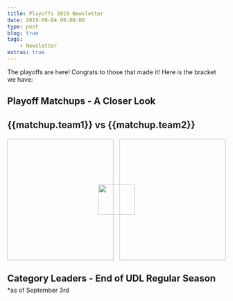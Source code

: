 ```yaml
---
title: Playoffs 2019 Newsletter
date: 2019-09-04 06:00:00
type: post
blog: true
tags:
    - Newsletter
extras: true
---
```


The playoffs are here! Congrats to those that made it! Here is the bracket we have:
<PlayoffPicture :playoffs="playoffs"/>

## Playoff Matchups - A Closer Look
<div class="weekContainer" v-for="week in weeks">

<div class="matchupContainer" v-for="matchup in week.matchups">

<!-- add records and place in division -->
<h2>{{matchup.team1}} vs {{matchup.team2}}</h2>
<div class="matchupImages">
<img class="team1Img" :src="matchup.team1Img">
<img class="vsLogo" src="http://static1.comicvine.com/uploads/original/11112/111129141/5440487-1122329314-52705.png">
<img class="team2Img" :src="matchup.team2Img">
</div>
<p :inner-html.prop="matchup.story | newLines"></p>

</div>

</div>

<h2 class="titleHug">Category Leaders - End of UDL Regular Season</h2>
*as of September 3rd
<LeagueLeaders :categories="categories"/>


<style>
.authorName {
    font-size: 1rem;
}

.titleHug {
    margin-bottom: .3em;
}

.articleContainer {
    display: grid;
    grid-template-columns: auto auto;
    grid-row-gap: 1em;
    grid-column-gap: 1em;
}

@media only screen and (max-width: 1024px) {
    .articleContainer {
        grid-template-columns: auto;
    }
}

.article {
    box-shadow: 0 4px 6px 0 hsla(0, 0%, 0%, 0.2);
    cursor: pointer;
}

.article:hover {
    box-shadow: 0 8px 12px 0 hsla(0, 0%, 0%, 0.4);
}

.article > img {
    display: block;
    width: 100%;
    height: 20em;
    object-fit: cover;
}

.article > div {
    padding: 1em;
    height: 3em;
}

.article h3 {
    margin: 0;
}

.article h3, .article span {
    color: #2c3e50;
}


.matchupImages {
    margin-top: 20px;
    display: grid;
    grid-template-columns: repeat(6, 1fr);
    grid-column-gap: 1em;
    grid-auto-rows: 20em;
}

/* @media (max-width: 1024px) {
    .matchupImages {
        grid-template-columns: auto;
        grid-row-gap: 1em;
    }
} */

.matchupImages > img {
    height: 20em;
    object-fit: cover;
}

.matchupImages > .team1Img { grid-column: 1 / 4; grid-row: 1; width: 100%; }
.matchupImages > .vsLogo { grid-column: 3 / 5; grid-row: 1; z-index: 1; height: 5em; width: 6em; margin: auto; }
.matchupImages > .team2Img { grid-column: 4 / 7; grid-row: 1; width: 100%; }

@media (max-width: 900px) {
   .matchupImages {
       grid-template-columns: auto;
       grid-template-rows: repeat(6, 1fr);
       grid-row-gap: 1em;
    }
   .matchupImages > .team1Img { grid-row: 1 / 4; grid-column: 1; }
   .matchupImages > .vsLogo { grid-row: 2 / 6; grid-column: 1; }
   .matchupImages > .team2Img { grid-row: 4 / 7; grid-column: 1; }
}
</style>

<script>
export default {
  data() {
    return {
        categories: [
            {
                category: 'Runs',
                value: 863,
                udlTeam: 'Back2Back Jax',
                udlTeamLogo: 'https://larrybrownsports.com/wp-content/uploads/2016/07/max-scherzer-eyes.jpg',
                playerName: 'Anthony Rendon',
                playerImage: 'https://upload.wikimedia.org/wikipedia/commons/0/0a/Anthony_Rendon_%2814430676940%29.jpg'
            },
            {
                category: 'Home Runs',
                value: 271,
                udlTeam: 'Back2Back Jax',
                udlTeamLogo: 'https://larrybrownsports.com/wp-content/uploads/2016/07/max-scherzer-eyes.jpg',
                playerName: 'Eugenio Suarez',
                playerImage: 'https://imagesvc.timeincapp.com/v3/fan/image?url=https://blogredmachine.com/wp-content/uploads/getty-images/2017/07/966940688.jpeg&c=sc&w=850&h=560'
            },
            {
                category: 'RBI',
                value: 825,
                udlTeam: 'Back2Back Jax',
                udlTeamLogo: 'https://larrybrownsports.com/wp-content/uploads/2016/07/max-scherzer-eyes.jpg',
                playerName: 'Corey Dickerson',
                playerImage: 'https://www.inquirer.com/resizer/xanp9SfpZzXlw50mI2DkOEQhkh4=/1400x932/smart/arc-anglerfish-arc2-prod-pmn.s3.amazonaws.com/public/SG5UUAJUSBBZZPP5M67QJFIIOI.jpg'
            },
            {
                category: 'Stolen Bases',
                value: 123,
                udlTeam: 'Bringers of W.A.R.',
                udlTeamLogo: 'https://i.imgur.com/94GmH6O_d.jpg?maxwidth=640&shape=thumb&fidelity=medium',
                playerName: 'Mallex Smith',
                playerImage: 'https://cdn-images-1.medium.com/max/2400/1*lGUmOBOiujim1QeCDxT0Tg.jpeg'
            },
            {
                category: 'OBP',
                value: .3551,
                udlTeam: 'Team !Ponche!',
                udlTeamLogo: 'https://g.espncdn.com/lm-static/flb/images/default_logos/5.svg',
                playerName: 'Kolten Wong',
                playerImage: 'https://cdn.vox-cdn.com/thumbor/6bTT9QL9SZALn4T6i88tvLgHeqg=/0x0:3478x2625/1200x800/filters:focal(1297x210:1853x766)/cdn.vox-cdn.com/uploads/chorus_image/image/60004911/usa_today_10869569.0.jpg'
            },
            {
                category: 'Strikeouts',
                value: 1175,
                udlTeam: 'The Gamblers',
                udlTeamLogo: 'https://i.imgur.com/y1qKgk1.jpg',
                playerName: 'Luis Castillo',
                playerImage: 'https://imagesvc.timeincapp.com/v3/fan/image?url=https://aroundthefoghorn.com/wp-content/uploads/getty-images/2016/04/976408576.jpeg&c=sc&w=1600&h=1067'
            },
            {
                category: 'Quality Starts',
                value: 87,
                udlTeam: 'Team Riptide',
                udlTeamLogo: 'https://img.fantrax.com/logos/tmLogo_q9qkntnviwcl7gnr_512.jpg',
                playerName: 'Jack Flaherty',
                playerImage: 'https://cdn.vox-cdn.com/thumbor/LtAzYfUjQEagd3FaS3KO-pZE5x8=/0x0:4183x3433/1200x800/filters:focal(1444x88:2112x756)/cdn.vox-cdn.com/uploads/chorus_image/image/56525221/usa_today_10253154.0.jpg'
            },
            {
                category: 'ERA',
                value: 3.712,
                udlTeam: 'Hone Ron Runners',
                udlTeamLogo: 'https://g.espncdn.com/lm-static/logo-packs/core/Solo/ESPN_Star_Wars_Lando-01.svg',
                playerName: 'Jacob DeGrom',
                playerImage: 'https://res-2.cloudinary.com/ybmedia/image/upload/c_crop,h_1123,w_2000,x_0,y_28/c_fill,f_auto,h_495,q_auto,w_880/v1/m/2/3/2323efe5c4e7689fa1bda72af9e0feb85312935a/12534647.jpg'
            },
            {
                category: 'WHIP',
                value: 1.193,
                udlTeam: 'Preston Perennials',
                udlTeamLogo: 'http://vandenberg.id.au/uploads/images/PP-small.jpg',
                playerName: 'Shane Bieber',
                playerImage: 'https://cdn.vox-cdn.com/thumbor/gWhl63ydAlxHlAiIyAvpq5wGuac=/0x0:3014x2009/1200x800/filters:focal(1408x277:1890x759)/cdn.vox-cdn.com/uploads/chorus_image/image/60592087/1004910524.jpg.0.jpg'
            },
            {
                category: 'Saves + Holds',
                value: 102,
                udlTeam: 'Big League Chu',
                udlTeamLogo: 'https://img.fantrax.com/logos/tmLogo_x1joq2kojf9xmujh_512.jpg',
                playerName: 'Kirby Yates',
                playerImage: 'https://thenypost.files.wordpress.com/2019/05/kirby-yates.jpg?quality=90&strip=all'
            }
        ],
        playoffs: {
            teams: {
                "2": {
                    udlTeam: 'Hone Ron Runners',
                    udlTeamLogo: 'https://g.espncdn.com/lm-static/logo-packs/core/Solo/ESPN_Star_Wars_Lando-01.svg',
                    title: "Koufax West Champ"
                },
                "3": {
                    udlTeam: 'Bringers of W.A.R.',
                    udlTeamLogo: 'https://i.imgur.com/94GmH6O_d.jpg?maxwidth=640&shape=thumb&fidelity=medium',
                    title: "Koufax East Champ"
                },
                "6": {
                    udlTeam: 'Team !Ponche!',
                    udlTeamLogo: 'https://g.espncdn.com/lm-static/flb/images/default_logos/5.svg',
                    title: "Koufax Wild Card #1"
                },
                "8": {
                    udlTeam: 'Forgot About Trea',
                    udlTeamLogo: 'https://g.espncdn.com/s/flblm/logos/At%20the%20Ballpark-Robb%20Harskamp/Ballpark-01.svg',
                    title: "Koufax Wild Card #2"
                },
                "1": {
                    udlTeam: 'Back2Back Jax',
                    udlTeamLogo: 'https://larrybrownsports.com/wp-content/uploads/2016/07/max-scherzer-eyes.jpg',
                    title: "Aaron East Champ"
                },
                "7": {
                    udlTeam: 'Big League Chu',
                    udlTeamLogo: 'https://img.fantrax.com/logos/tmLogo_x1joq2kojf9xmujh_512.jpg',
                    title: "Aaron Wild Card #2"
                },
                "4": {
                    udlTeam: 'Discount Bob\'s Couch Emporium',
                    udlTeamLogo: 'http://g.espncdn.com/lm-app/lm/img/shell/shield-FLB.svg',
                    title: "Aaron West Champ"
                },
                "5": {
                    udlTeam: 'The Gamblers',
                    udlTeamLogo: 'https://i.imgur.com/y1qKgk1.jpg',
                    title: "Aaron Wild Card #1"
                },
            }
        },
        weeks: [
            {
                matchups: [
                    {
                        team1: "Back2Back Jax",
                        team1Img: "https://cdn.mlbtraderumors.com/files/2018/05/anthony-rendon-nationals-1024x749.jpg",
                        team2: "Forgot About Trea",
                        team2Img: "https://s.yimg.com/ny/api/res/1.2/7YQ2AWMAfoCthuLSLLOc_g--~A/YXBwaWQ9aGlnaGxhbmRlcjtzbT0xO3c9ODAw/http://media.zenfs.com/en-US/homerun/nbcsports.com/7010d418f5f13129b8f3533226cc7f55",
                        story: "Back2Back Jax may have the most lethal offense in the league and they just got Willson Contreras and Edwin Encarnacion back. Oh boy. Anthony Rendon continues to mess around trying to steal the MVP. Kerhsaw plus a two-start Scherzer could make the difference for the Jax if they can keep the likes of Andrew Cashner and Robbie Ray afloat. \n Forgot About Trea needs some Washington bats to remain hot as they ride Trea Turner and Juan Soto into the playoffs. Whit Merrifield and Kris Bryant also wait in the wings to make a big impact. Trea's pitching might be a little riskier, but there's plenty of upside. Lucas Gioloto, Mike Fiers, Zack Wheeler, and Miles Mikolas all can put in big starts. Wheeler's performance in Washington on Wednesday could prove to be a large factor in this UDL first-round matchup."
                    },
                    {
                        team1: "Discount Bob\'s Couch Emporium",
                        team1Img: "https://b.fssta.com/uploads/2019/07/pi-fsw-brewers-christian-yelich-reds-070119.jpg",
                        team2: "The Gamblers",
                        team2Img: "https://image.masslive.com/home/mass-media/width600/img/redsox_impact/photo/jd-martinez-885bd725b66f95f0.jpg",
                        story: "Discount Bob\'s Couch Emporium is lollygagging into the playoffs hoping Christian Yelich can go nuclear in September once again. Either that or Jake Cave will have to save the day. The Emporium has an interesting array of pitching that could easily go either way. \n The Gamblers are roaring into the playoffs behind studs like Aaron Judge and J.D. Martinez. Solid pitching with decent matchups puts the Gamblers in a good position to go for the underdog win here."
                    },
                    {
                        team1: "Bringers of W.A.R.",
                        team1Img: "https://fivethirtyeight.com/wp-content/uploads/2019/08/GettyImages-1161893364-1-e1565305146478.jpg?w=575",
                        team2: "Team !Ponche!",
                        team2Img: "https://thecomeback.com/wp-content/uploads/2016/08/578055522.jpg",
                        story: "The Bringers of W.A.R. have the bats and speed to compete with anyone. Mike Trout is Mike Trout and Mallex Smith has a 'chief thief' title to uphold. Can old-man Pujols make a difference in the fantasy playoffs of 2019? Bringers of W.A.R. pitching has lucked into some nice matchups during this first-round matchup as well. \n Team !Ponche\'s! offense is firing on all cylinders with Yadier Molina, Freddie Freeman, Kolten Wong, Nolan Arenado, Ketel Marte, and wow - the whole lineup is swinging a hot bat. However, leaving David Peralta in the lineup while he's recovering from surgery likely won't be helpful. Team !Ponche! has Greinke in Milwaukee and Corbin at Atlanta that could prove to be important starts. Jake Arrieta, who is also recovering from surgery, is cheering on Team !Ponche! in the lineup."
                    },
                    {
                        team1: "Hone Ron Runners",
                        team1Img: "https://i.kinja-img.com/gawker-media/image/upload/s--ZP6_XTmq--/c_scale,f_auto,fl_progressive,q_80,w_800/futehocw713yof5l0ezy.jpg",
                        team2: "Big League Chu",
                        team2Img: "https://www.washingtonpost.com/resizer/Kh1Ki1j9tHCgIvGkcwTa5jEwutc=/1484x0/arc-anglerfish-washpost-prod-washpost.s3.amazonaws.com/public/KP5E2IECCMI6TEZ5OUAQODXGNE.jpg",
                        story: "Hone Ron Runners are storming into the playoffs as the top seed of the Koufax League. Aristedes Aquino continues to be ridiculous and Adalberto Mondesi came flying back from injury. A hot Tommy Pham and Kevin Newman combined with the solid Justin Turner will make for an offense difficult to compete with. The Runners also roster top-flight pitching in the likes of Jacob DeGrom and Justin Verlander. Maybe Madison Bumgarner can give the Runners a little playoff magic too. Solid relievers make Hone Ron Runners an all-around juggernaut. \n Big League Chu needs Jorge Polanco and Mark Canha to stay hot in order to compete in the offensive categories in this matchup. Solid starts from Jon Lester, Chris Paddack, Stephen Strasburg, and Charlie Morton might help be able to compete with the Runners' top arms."
                    }
                ]
            }
        ]
    };
  },
  filters: {
      newLines: function(str){
          return str.replace(/(\r\n|\n|\r)/gm, "<br><br>")
      }
  }
}
</script>